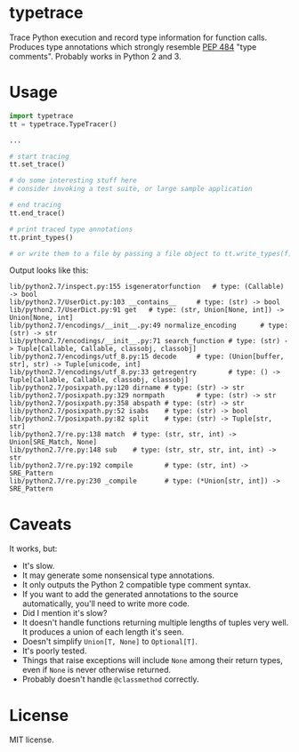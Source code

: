 # typetrace

Trace Python execution and record type information for function calls.
Produces type annotations which strongly resemble [PEP 484](https://www.python.org/dev/peps/pep-0484/) "type comments".
Probably works in Python 2 and 3.


# Usage

~~~python
import typetrace
tt = typetrace.TypeTracer()

...

# start tracing
tt.set_trace()

# do some interesting stuff here
# consider invoking a test suite, or large sample application

# end tracing
tt.end_trace()

# print traced type annotations
tt.print_types()

# or write them to a file by passing a file object to tt.write_types(f)
~~~

Output looks like this:

~~~
lib/python2.7/inspect.py:155 isgeneratorfunction   # type: (Callable) -> bool
lib/python2.7/UserDict.py:103 __contains__     # type: (str) -> bool
lib/python2.7/UserDict.py:91 get   # type: (str, Union[None, int]) -> Union[None, int]
lib/python2.7/encodings/__init__.py:49 normalize_encoding      # type: (str) -> str
lib/python2.7/encodings/__init__.py:71 search_function # type: (str) -> Tuple[Callable, Callable, classobj, classobj]
lib/python2.7/encodings/utf_8.py:15 decode     # type: (Union[buffer, str], str) -> Tuple[unicode, int]
lib/python2.7/encodings/utf_8.py:33 getregentry        # type: () -> Tuple[Callable, Callable, classobj, classobj]
lib/python2.7/posixpath.py:120 dirname # type: (str) -> str
lib/python2.7/posixpath.py:329 normpath        # type: (str) -> str
lib/python2.7/posixpath.py:358 abspath # type: (str) -> str
lib/python2.7/posixpath.py:52 isabs    # type: (str) -> bool
lib/python2.7/posixpath.py:82 split    # type: (str) -> Tuple[str, str]
lib/python2.7/re.py:138 match  # type: (str, str, int) -> Union[SRE_Match, None]
lib/python2.7/re.py:148 sub    # type: (str, str, str, int, int) -> str
lib/python2.7/re.py:192 compile        # type: (str, int) -> SRE_Pattern
lib/python2.7/re.py:230 _compile       # type: (*Union[str, int]) -> SRE_Pattern
~~~

# Caveats

It works, but:

* It's slow.
* It may generate some nonsensical type annotations.
* It only outputs the Python 2 compatible type comment syntax.
* If you want to add the generated annotations to the source automatically, you'll need to write more code.
* Did I mention it's slow?
* It doesn't handle functions returning multiple lengths of tuples very well. It produces a union of each length it's seen.
* Doesn't simplify `Union[T, None]` to `Optional[T]`.
* It's poorly tested.
* Things that raise exceptions will include `None` among their return types, even if `None` is never otherwise returned.
* Probably doesn't handle `@classmethod` correctly.

# License

MIT license.
